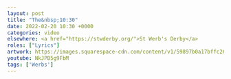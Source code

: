 ```yaml
---
layout: post
title: "The&nbsp;10:30"
date: 2022-02-20 10:30 +0000
categories: video
elsewhere: <a href="https://stwderby.org/">St Werb's Derby</a>
roles: ["Lyrics"]
artwork: https://images.squarespace-cdn.com/content/v1/59897b0a17bffc269e4fec9b/1575027689741-23EFSM1EWOSUABC1BZVK/St+Werburgh%27s+Logo+-+White-Trans.png?format=1500w
youtube: NkJPB5g9FbM
tags: ['Werbs']
---
```

